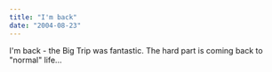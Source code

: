 ```yaml
---
title: "I'm back"
date: "2004-08-23"
---
```


I'm back - the Big Trip was fantastic. The hard part is coming back to "normal" life...
